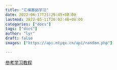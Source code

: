 ```yaml
---
title: "汇编基础学习"
date: 2022-06-17T21:29:45+08:00
lastmod: 2022-05-11T20:02:48+08:00
categories: ["docs"]
tags: ["docs"]
author: "lyr"
draft: false
images: ["https://api.mtyqx.cn/api/random.php"]

---
```



[参考学习教程](https://www.bilibili.com/video/BV1b44y1k7mT?spm_id_from=333.999.0.0&vd_source=5680f9cc1e793f7b70191c94d5552ecb)


